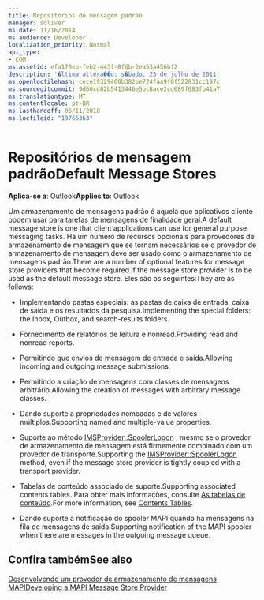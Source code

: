 ```yaml
---
title: Repositórios de mensagem padrão
manager: soliver
ms.date: 11/16/2014
ms.audience: Developer
localization_priority: Normal
api_type:
- COM
ms.assetid: efa178eb-feb2-443f-8f6b-2ea53a456bf2
description: '�ltima altera��o: s�bado, 23 de julho de 2011'
ms.openlocfilehash: cece19329460b382be724faa9f0f522831cc197c
ms.sourcegitcommit: 9d60cd82b5413446e5bc8ace2cd689f683fb41a7
ms.translationtype: MT
ms.contentlocale: pt-BR
ms.lasthandoff: 06/11/2018
ms.locfileid: "19766363"
---
```

# <a name="default-message-stores"></a><span data-ttu-id="dad7d-103">Repositórios de mensagem padrão</span><span class="sxs-lookup"><span data-stu-id="dad7d-103">Default Message Stores</span></span>

  
  
<span data-ttu-id="dad7d-104">**Aplica-se a**: Outlook</span><span class="sxs-lookup"><span data-stu-id="dad7d-104">**Applies to**: Outlook</span></span> 
  
<span data-ttu-id="dad7d-105">Um armazenamento de mensagens padrão é aquela que aplicativos cliente podem usar para tarefas de mensagens de finalidade geral.</span><span class="sxs-lookup"><span data-stu-id="dad7d-105">A default message store is one that client applications can use for general purpose messaging tasks.</span></span> <span data-ttu-id="dad7d-106">Há um número de recursos opcionais para provedores de armazenamento de mensagem que se tornam necessários se o provedor de armazenamento de mensagem deve ser usado como o armazenamento de mensagens padrão.</span><span class="sxs-lookup"><span data-stu-id="dad7d-106">There are a number of optional features for message store providers that become required if the message store provider is to be used as the default message store.</span></span> <span data-ttu-id="dad7d-107">Eles são os seguintes:</span><span class="sxs-lookup"><span data-stu-id="dad7d-107">They are as follows:</span></span>
  
- <span data-ttu-id="dad7d-108">Implementando pastas especiais: as pastas de caixa de entrada, caixa de saída e os resultados da pesquisa.</span><span class="sxs-lookup"><span data-stu-id="dad7d-108">Implementing the special folders: the Inbox, Outbox, and search-results folders.</span></span>
    
- <span data-ttu-id="dad7d-109">Fornecimento de relatórios de leitura e nonread.</span><span class="sxs-lookup"><span data-stu-id="dad7d-109">Providing read and nonread reports.</span></span>
    
- <span data-ttu-id="dad7d-110">Permitindo que envios de mensagem de entrada e saída.</span><span class="sxs-lookup"><span data-stu-id="dad7d-110">Allowing incoming and outgoing message submissions.</span></span>
    
- <span data-ttu-id="dad7d-111">Permitindo a criação de mensagens com classes de mensagens arbitrário.</span><span class="sxs-lookup"><span data-stu-id="dad7d-111">Allowing the creation of messages with arbitrary message classes.</span></span>
    
- <span data-ttu-id="dad7d-112">Dando suporte a propriedades nomeadas e de valores múltiplos.</span><span class="sxs-lookup"><span data-stu-id="dad7d-112">Supporting named and multiple-value properties.</span></span>
    
- <span data-ttu-id="dad7d-113">Suporte ao método [IMSProvider::SpoolerLogon](imsprovider-spoolerlogon.md) , mesmo se o provedor de armazenamento de mensagem está firmemente combinado com um provedor de transporte.</span><span class="sxs-lookup"><span data-stu-id="dad7d-113">Supporting the [IMSProvider::SpoolerLogon](imsprovider-spoolerlogon.md) method, even if the message store provider is tightly coupled with a transport provider.</span></span> 
    
- <span data-ttu-id="dad7d-114">Tabelas de conteúdo associado de suporte.</span><span class="sxs-lookup"><span data-stu-id="dad7d-114">Supporting associated contents tables.</span></span> <span data-ttu-id="dad7d-115">Para obter mais informações, consulte [As tabelas de conteúdo](contents-tables.md).</span><span class="sxs-lookup"><span data-stu-id="dad7d-115">For more information, see [Contents Tables](contents-tables.md).</span></span>
    
- <span data-ttu-id="dad7d-116">Dando suporte a notificação do spooler MAPI quando há mensagens na fila de mensagens de saída.</span><span class="sxs-lookup"><span data-stu-id="dad7d-116">Supporting notification of the MAPI spooler when there are messages in the outgoing message queue.</span></span>
    
## <a name="see-also"></a><span data-ttu-id="dad7d-117">Confira também</span><span class="sxs-lookup"><span data-stu-id="dad7d-117">See also</span></span>



[<span data-ttu-id="dad7d-118">Desenvolvendo um provedor de armazenamento de mensagens MAPI</span><span class="sxs-lookup"><span data-stu-id="dad7d-118">Developing a MAPI Message Store Provider</span></span>](developing-a-mapi-message-store-provider.md)

